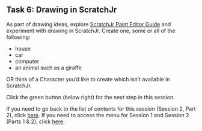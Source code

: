 ## Task 6: Drawing in ScratchJr
As part of drawing ideas, explore [ScratchJr Paint Editor Guide](https://www.scratchjr.org/pdfs/paint-editor-guide.pdf) and experiment with drawing in ScratchJr.
Create one, some or all of the following:
+ house
+ car
+ computer
+ an animal such as a giraffe 

OR think of a Character you’d like to create which isn’t available in ScratchJr.

Click the green button (below right) for the next step in this session.

If you need to go back to the list of contents for this session (Session 2, Part 2), click [here](https://projects.raspberrypi.org/en/projects/KS1StorytellingTraining_Session2_Part2_GBICi1b).
If you need to access the menu for Session 1 and Session 2 (Parts 1 & 2), click [here](https://projects.raspberrypi.org/en/pathways/ks1-storytellingtraining-gbici1b).
